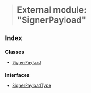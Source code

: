 > # External module: "SignerPayload"

## Index

### Classes

* [SignerPayload](../classes/_signerpayload_.signerpayload.md)

### Interfaces

* [SignerPayloadType](../interfaces/_signerpayload_.signerpayloadtype.md)